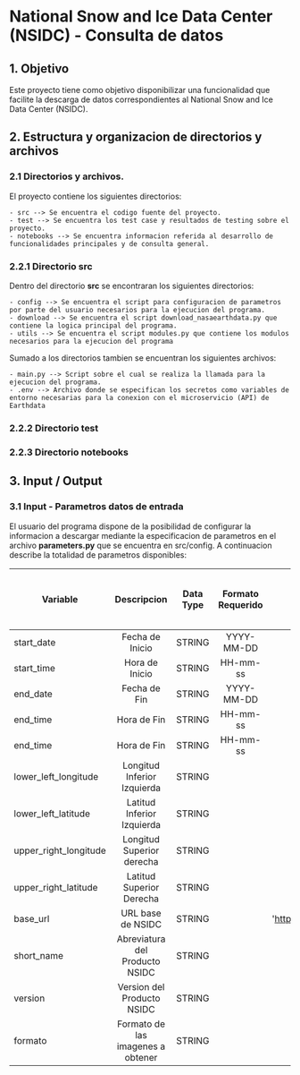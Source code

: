# National Snow and Ice Data Center (NSIDC) - Consulta de datos 

## 1. Objetivo

Este proyecto tiene como objetivo disponibilizar una funcionalidad que facilite la descarga de datos correspondientes al National Snow and Ice Data Center (NSIDC).

## 2. Estructura y organizacion de directorios y archivos

### 2.1 Directorios y archivos.

El proyecto contiene los siguientes directorios:

    - src --> Se encuentra el codigo fuente del proyecto.
    - test --> Se encuentra los test case y resultados de testing sobre el proyecto.
    - notebooks --> Se encuentra informacion referida al desarrollo de funcionalidades principales y de consulta general.

### 2.2.1 Directorio **src**

Dentro del directorio **src** se encontraran los siguientes directorios:

    - config --> Se encuentra el script para configuracion de parametros por parte del usuario necesarios para la ejecucion del programa.
    - download --> Se encuentra el script download_nasaearthdata.py que contiene la logica principal del programa.
    - utils --> Se encuentra el script modules.py que contiene los modulos necesarios para la ejecucion del programa

Sumado a los directorios tambien se encuentran los siguientes archivos:

    - main.py --> Script sobre el cual se realiza la llamada para la ejecucion del programa.
    - .env --> Archivo donde se especifican los secretos como variables de entorno necesarias para la conexion con el microservicio (API) de Earthdata


### 2.2.2 Directorio **test**


### 2.2.3 Directorio **notebooks**

## 3. Input / Output

### 3.1 Input - Parametros datos de entrada

El usuario del programa dispone de la posibilidad de configurar la informacion a descargar mediante la especificacion de parametros en el archivo **parameters.py** que se encuentra en src/config. A continuacion describe la totalidad de parametros disponibles:

| Variable              | Descripcion                       | Data Type  | Formato Requerido  | Ejemplo                                      | ¿Requerido que complete la variable el Usuario? | Observaciones      |
| ---------------       |:---------------------------------:| :---------:|:------------------:|:--------------------------------------------:|:-----------------------------------------------:|:------------------:|
| start_date            | Fecha de Inicio                   | STRING     | YYYY-MM-DD         | '2023-01-01'                                 | SI                                              |                    |
| start_time            | Hora de Inicio                    | STRING     | HH-mm-ss           | '00:00:00'                                   | SI                                              |                    |
| end_date              | Fecha de Fin                      | STRING     | YYYY-MM-DD         | '2023-01-31'                                 | SI                                              |                    |  
| end_time              | Hora de Fin                       | STRING     | HH-mm-ss           | '00:00:00'                                   | SI                                              |                    |
| end_time              | Hora de Fin                       | STRING     | HH-mm-ss           | '00:00:00'                                   | SI                                              |                    |
| lower_left_longitude  | Longitud Inferior Izquierda       | STRING     |                    | '-90'                                        | SI                                              |                    |
| lower_left_latitude   | Latitud Inferior Izquierda        | STRING     |                    | '-60'                                        | SI                                              |                    |
| upper_right_longitude | Longitud Superior derecha         | STRING     |                    | '-30'                                        | SI                                              |                    |
| upper_right_latitude  | Latitud Superior Derecha          | STRING     |                    | '-60'                                        | SI                                              |                    |
| base_url              | URL base de NSIDC                 | STRING     |                    | 'https://n5eil02u.ecs.nsidc.org/egi/request' | NO                                              |                    |
| short_name            | Abreviatura del Producto NSIDC    | STRING     |                    | 'SPL3SMP_E'                                  | SI                                              | Ver Notebook       |
| version               | Version del Producto NSIDC        | STRING     |                    | '005'                                        | SI                                              | Ver Notebook       |
| formato               | Formato de las imagenes a obtener | STRING     |                    | 'GeoTIFF'                                    | SI                                              | Ver Notebook       |

